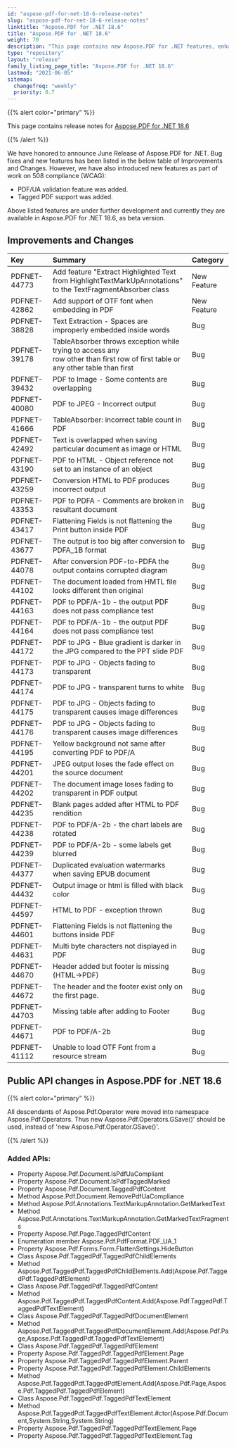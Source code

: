```yaml
---
id: "aspose-pdf-for-net-18-6-release-notes"
slug: "aspose-pdf-for-net-18-6-release-notes"
linktitle: "Aspose.PDF for .NET 18.6"
title: "Aspose.PDF for .NET 18.6"
weight: 70
description: "This page contains new Aspose.PDF for .NET features, enhancement, and bug fixes in 2018, version 18.6."
type: "repository"
layout: "release"
family_listing_page_title: "Aspose.PDF for .NET 18.6"
lastmod: "2021-06-05"
sitemap:
  changefreq: "weekly"
  priority: 0.7
---
```


{{% alert color="primary" %}}

This page contains release notes for [Aspose.PDF for .NET 18.6](https://www.nuget.org/packages/Aspose.Pdf/18.6.0)

{{% /alert %}}

We have honored to announce June Release of Aspose.PDF for .NET. Bug fixes and new features has been listed in the below table of Improvements and Changes. However, we have also introduced new features as part of work on 508 compliance (WCAG):

- PDF/UA validation feature was added.
- Tagged PDF support was added.

Above listed features are under further development and currently they are available in Aspose.PDF for .NET 18.6, as beta version.

## Improvements and Changes

|**Key**|**Summary**|**Category**|
| :- | :- | :- |
|PDFNET-44773|Add feature "Extract Highlighted Text from HighlightTextMarkUpAnnotations" <br>to the TextFragmentAbsorber class|New Feature|
|PDFNET-42862|Add support of OTF font when embedding in PDF|New Feature|
|PDFNET-38828|Text Extraction - Spaces are improperly embedded inside words|Bug|
|PDFNET-39178|TableAbsorber throws exception while trying to access any <br>row other than first row of first table or any other table than first|Bug|
|PDFNET-39432|PDF to Image - Some contents are overlapping|Bug|
|PDFNET-40080|PDF to JPEG - Incorrect output|Bug|
|PDFNET-41666|TableAbsorber: incorrect table count in PDF|Bug|
|PDFNET-42492|Text is overlapped when saving particular document as image or HTML|Bug|
|PDFNET-43190|PDF to HTML - Object reference not set to an instance of an object|Bug|
|PDFNET-43259|Conversion HTML to PDF produces incorrect output |Bug|
|PDFNET-43353|PDF to PDFA - Comments are broken in resultant document|Bug|
|PDFNET-43417|Flattening Fields is not flattening the Print button inside PDF|Bug|
|PDFNET-43677|The output is too big after conversion to PDFA_1B format|Bug|
|PDFNET-44078|After conversion PDF-to-PDFA the output contains corrupted diagram|Bug|
|PDFNET-44102|The document loaded from HMTL file looks different then original|Bug|
|PDFNET-44163|PDF to PDF/A-1b - the output PDF does not pass compliance test |Bug|
|PDFNET-44164|PDF to PDF/A-1b - the output PDF does not pass compliance test|Bug|
|PDFNET-44172|PDF to JPG - Blue gradient is darker in the JPG compared to the PPT slide PDF|Bug|
|PDFNET-44173|PDF to JPG - Objects fading to transparent|Bug|
|PDFNET-44174|PDF to JPG - transparent turns to white|Bug|
|PDFNET-44175|PDF to JPG - Objects fading to transparent causes image differences|Bug|
|PDFNET-44176|PDF to JPG - Objects fading to transparent causes image differences|Bug|
|PDFNET-44195|Yellow background not same after converting PDF to PDF/A |Bug|
|PDFNET-44201|JPEG output loses the fade effect on the source document|Bug|
|PDFNET-44202|The document image loses fading to transparent in PDF output|Bug|
|PDFNET-44235|Blank pages added after HTML to PDF rendition|Bug|
|PDFNET-44238|PDF to PDF/A-2b - the chart labels are rotated|Bug|
|PDFNET-44239|PDF to PDF/A-2b - some labels get blurred|Bug|
|PDFNET-44377|Duplicated evaluation watermarks when saving EPUB document|Bug|
|PDFNET-44432|Output image or html is filled with black color |Bug|
|PDFNET-44597|HTML to PDF - exception thrown|Bug|
|PDFNET-44601|Flattening Fields is not flattening the buttons inside PDF|Bug|
|PDFNET-44631|Multi byte characters not displayed in PDF|Bug|
|PDFNET-44670|Header added but footer is missing (HTML->PDF) |Bug|
|PDFNET-44672|The header and the footer exist only on the first page. |Bug|
|PDFNET-44703|Missing table after adding to Footer|Bug|
|PDFNET-44671|PDF to PDF/A-2b|Bug|
|PDFNET-41112|Unable to load OTF Font from a resource stream|Bug|

## Public API changes in Aspose.PDF for .NET 18.6

{{% alert color="primary" %}}

All descendants of Aspose.Pdf.Operator were moved into namespace Aspose.Pdf.Operators. Thus new Aspose.Pdf.Operators.GSave()' should be used, instead of 'new Aspose.Pdf.Operator.GSave()'.

{{% /alert %}}

### Added APIs:

* Property Aspose.Pdf.Document.IsPdfUaCompliant
* Property Aspose.Pdf.Document.IsPdfTaggedMarked
* Property Aspose.Pdf.Document.TaggedPdfContent
* Method Aspose.Pdf.Document.RemovePdfUaCompliance
* Method Aspose.Pdf.Annotations.TextMarkupAnnotation.GetMarkedText
* Method Aspose.Pdf.Annotations.TextMarkupAnnotation.GetMarkedTextFragments
* Property Aspose.Pdf.Page.TaggedPdfContent
* Enumeration member Aspose.Pdf.PdfFormat.PDF_UA_1
* Property Aspose.Pdf.Forms.Form.FlattenSettings.HideButton
* Class Aspose.Pdf.TaggedPdf.TaggedPdfChildElements 
* Method Aspose.Pdf.TaggedPdf.TaggedPdfChildElements.Add(Aspose.Pdf.TaggedPdf.TaggedPdfElement) 
* Class Aspose.Pdf.TaggedPdf.TaggedPdfContent 
* Method Aspose.Pdf.TaggedPdf.TaggedPdfContent.Add(Aspose.Pdf.TaggedPdf.TaggedPdfTextElement) 
* Class Aspose.Pdf.TaggedPdf.TaggedPdfDocumentElement 
* Method Aspose.Pdf.TaggedPdf.TaggedPdfDocumentElement.Add(Aspose.Pdf.Page,Aspose.Pdf.TaggedPdf.TaggedPdfTextElement) 
* Class Aspose.Pdf.TaggedPdf.TaggedPdfElement 
* Property Aspose.Pdf.TaggedPdf.TaggedPdfElement.Page 
* Property Aspose.Pdf.TaggedPdf.TaggedPdfElement.Parent 
* Property Aspose.Pdf.TaggedPdf.TaggedPdfElement.ChildElements 
* Method Aspose.Pdf.TaggedPdf.TaggedPdfElement.Add(Aspose.Pdf.Page,Aspose.Pdf.TaggedPdf.TaggedPdfElement) 
* Class Aspose.Pdf.TaggedPdf.TaggedPdfTextElement 
* Method Aspose.Pdf.TaggedPdf.TaggedPdfTextElement.#ctor(Aspose.Pdf.Document,System.String,System.String) 
* Property Aspose.Pdf.TaggedPdf.TaggedPdfTextElement.Page 
* Property Aspose.Pdf.TaggedPdf.TaggedPdfTextElement.Tag
